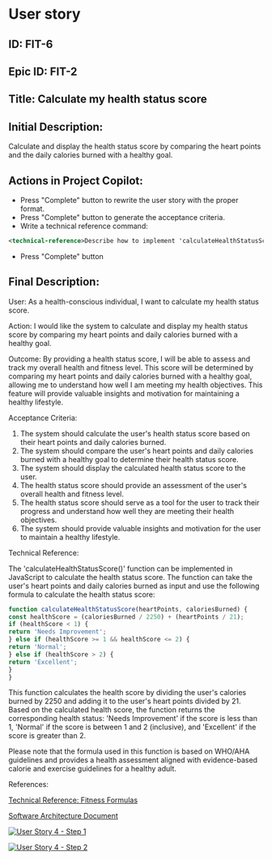 # User story
## ID: FIT-6
## Epic ID: FIT-2
## Title: Calculate my health status score
## Initial Description:
Calculate and display the health status score by comparing the heart points and the daily calories burned with a healthy goal.

## Actions in Project Copilot:
- Press "Complete" button to rewrite the user story with the proper format.
- Press "Complete" button to generate the acceptance criteria.
- Write a technical reference command:
```xml
<technical-reference>Describe how to implement 'calculateHealthStatusScore()', a javascript function for calculating the health status. Additionally, provide the pseudocode for the 'calculateHealthStatusScore()' function.</technical-reference>
```
- Press "Complete" button
## Final Description:
User:
As a health-conscious individual, I want to calculate my health status score.

Action:
I would like the system to calculate and display my health status score by comparing my heart points and daily calories burned with a healthy goal.

Outcome:
By providing a health status score, I will be able to assess and track my overall health and fitness level. This score will be determined by comparing my heart points and daily calories burned with a healthy goal, allowing me to understand how well I am meeting my health objectives. This feature will provide valuable insights and motivation for maintaining a healthy lifestyle.

Acceptance Criteria:
1. The system should calculate the user's health status score based on their heart points and daily calories burned.
2. The system should compare the user's heart points and daily calories burned with a healthy goal to determine their health status score.
3. The system should display the calculated health status score to the user.
4. The health status score should provide an assessment of the user's overall health and fitness level.
5. The health status score should serve as a tool for the user to track their progress and understand how well they are meeting their health objectives.
6. The system should provide valuable insights and motivation for the user to maintain a healthy lifestyle.

Technical Reference:

The 'calculateHealthStatusScore()' function can be implemented in JavaScript to calculate the health status score. The function can take the user's heart points and daily calories burned as input and use the following formula to calculate the health status score:

```javascript
function calculateHealthStatusScore(heartPoints, caloriesBurned) {
const healthScore = (caloriesBurned / 2250) + (heartPoints / 21);
if (healthScore < 1) {
return 'Needs Improvement';
} else if (healthScore >= 1 && healthScore <= 2) {
return 'Normal';
} else if (healthScore > 2) {
return 'Excellent';
}
}
```

This function calculates the health score by dividing the user's calories burned by 2250 and adding it to the user's heart points divided by 21. Based on the calculated health score, the function returns the corresponding health status: 'Needs Improvement' if the score is less than 1, 'Normal' if the score is between 1 and 2 (inclusive), and 'Excellent' if the score is greater than 2.

Please note that the formula used in this function is based on WHO/AHA guidelines and provides a health assessment aligned with evidence-based calorie and exercise guidelines for a healthy adult.

References:

[Technical Reference: Fitness Formulas](link_to_confluence_page)

[Software Architecture Document](link_to_confluence_page)

[![User Story 4 - Step 1](http://img.youtube.com/vi/PgkGvSvGxbc/0.jpg)](https://www.youtube.com/watch?v=PgkGvSvGxbc "User Story 4 - Step 1")

[![User Story 4 - Step 2](http://img.youtube.com/vi/GjQUgxp_AR8/0.jpg)](https://www.youtube.com/watch?v=GjQUgxp_AR8 "User Story 4 - Step 2")